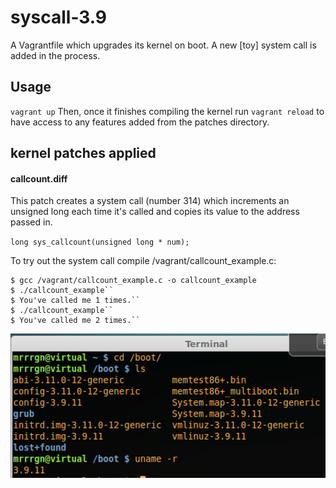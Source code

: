 syscall-3.9
===============

A Vagrantfile which upgrades its kernel on boot.  A new [toy] system call is added in the process.

## Usage

`` vagrant up `` Then, once it finishes compiling the kernel run `` vagrant reload `` to have access to any features added from the patches directory. 

## kernel patches applied

#### callcount.diff
This patch creates a system call (number 314) which increments an unsigned long each time it's called and copies its value to the address passed in.
   
   ``long sys_callcount(unsigned long * num);``

To try out the system call compile /vagrant/callcount_example.c:

    $ gcc /vagrant/callcount_example.c -o callcount_example
    $ ./callcount_example``
    $ You've called me 1 times.``
    $ ./callcount_example``
    $ You've called me 2 times.``
    
<img src=".kernel.png"></img>
